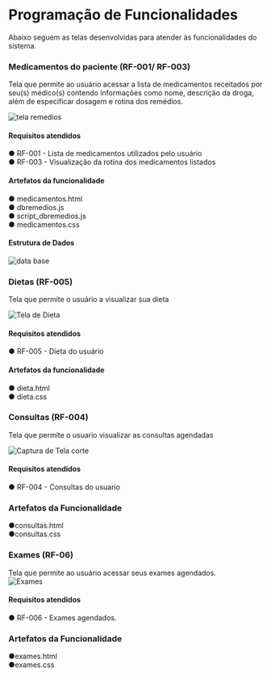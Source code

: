 # Programação de Funcionalidades

Abaixo seguem as telas desenvolvidas para atender às funcionalidades do sistema.

### Medicamentos do paciente (RF-001/ RF-003)

Tela que permite ao usuário acessar a lista de medicamentos receitados por seu(s) médico(s) contendo informações como nome, descrição da droga, além de especificar dosagem e rotina dos remédios.

![tela remedios](https://user-images.githubusercontent.com/106809153/203102384-bc677a51-2919-4d67-88d7-f78bf2ad00e0.png)

#### Requisitos atendidos                                                                                                                                        
●	RF-001 - Lista de medicamentos utilizados pelo usuário                                                                                                       
●	RF-003 - Visualização da rotina dos medicamentos listados

#### Artefatos da funcionalidade                                                                                                                               
●	medicamentos.html                                                                                                                                           
●	dbremedios.js                                                                                                                                               
●	script_dbremedios.js                                                                                                                                         
●	medicamentos.css

#### Estrutura de Dados

![data base](https://user-images.githubusercontent.com/106809153/203111080-5736b663-6851-425d-8d13-f359f70b135f.png)

### Dietas (RF-005)

Tela que permite o usuário a visualizar sua dieta

![Tela de Dieta](https://user-images.githubusercontent.com/70419372/203146114-e5adbcdc-60f7-464b-a1e6-f4fcf5bda018.PNG)

#### Requisitos atendidos                                                                                                                                        
●	RF-005 - Dieta do usuário  

#### Artefatos da funcionalidade                                                                                                                               
●	dieta.html                                                                    
●	dieta.css

### Consultas (RF-004)

Tela que permite o usuario visualizar as consultas agendadas

![Captura de Tela corte](https://user-images.githubusercontent.com/114194617/203430441-eb78c86a-50a6-4da6-91c3-2e3224042173.png)

#### Requisitos atendidos                                                                                                                                        
●	RF-004 - Consultas do usuario

### Artefatos da Funcionalidade

●consultas.html                                                                                                                                               
●consultas.css

### Exames (RF-06)

Tela que permite ao usuário acessar seus exames agendados.                                                                                                     
![Exames](https://user-images.githubusercontent.com/106809153/204108422-53cccca7-3d93-44de-bd3d-8dedc87dfcc0.png)

#### Requisitos atendidos                                                                                                                                        
●	RF-006 - Exames agendados.  

### Artefatos da Funcionalidade

●exames.html                                                                                                                                               
●exames.css

